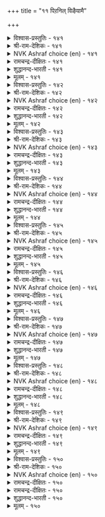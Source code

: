 +++
title = "११ पिऱनिल् विऴैयामै"

+++


<details><summary>विश्वास-प्रस्तुतिः - १४१</summary>

पिऱन्बॊरुळाळ् पॆट्टॊऴुगुम् पेदैमै ञालत्तु  
अऱम्बॊरुळ् कण्डार्गण् इल्।      १४१
</details>

<details><summary>श्री-राम-देशिकः - १४१</summary>

परपत्नीसङ्गमेच्छादोषस्तेषु न विद्यते ।  
धर्मार्थशास्त्र तत्त्वज्ञा ये भवन्ति महीतले ॥ १४१॥
</details>

<details><summary>NVK Ashraf choice (en) - १४१</summary>

०१४१
Those who realize the benefit of virtue
Don't commit the folly of desiring another's wife.
(J. Narayanaswamy), (N.V.K. Ashraf)
</details>

<details><summary>रामचन्द्र-दीक्षितः - १४१</summary>

141\. piṟaṉ poruḷāḷ-peṭṭu oḻukum pētaimai ñālattu  
aṟam, poruḷ, kaṇṭārkaṇ il.

141\. The folly of intriguing with another’s wife is not found in one versed in the laws of truth and wealth.  
</details>

<details><summary>शुद्धानन्द-भारती - १४१</summary>

1\. பிறன்பொருளாள் பெட்டொழுகும் பேதைமை ஞாலத்து  
அறம்பொருள் கண்டார்கண் இல்  
Who know the wealth and virtue's way  
After other's wife do not stray.         141  
</details>

<details><summary>मूलम् - १४१</summary>

पिऱन्बॊरुळाळ् पॆट्टॊऴुगुम् पेदैमै ञालत्तु  
अऱम्बॊरुळ् कण्डार्गण् इल्।      १४१
</details>

<details><summary>विश्वास-प्रस्तुतिः - १४२</summary>

अऱन्गडै निण्ड्रारुळ् ऎल्लाम् पिऱन्गडै  
निण्ड्रारिन् पेदैयार् इल्।      १४२
</details>

<details><summary>श्री-राम-देशिकः - १४२</summary>

परपत्नीलम्पटनां मध्ये मृढतमो हि सः ।  
परदार गृहद्वारे कामार्तो यः प्रतीक्षते ॥ १४२॥
</details>

<details><summary>NVK Ashraf choice (en) - १४२</summary>

०१४२
No sinner so foolish as he who lurks
At the door of another's wife.
(P.S. Sundaram)
</details>

<details><summary>रामचन्द्र-दीक्षितः - १४२</summary>

142\. aṟaṉkaṭai niṉṟāruḷ ellām, piṟaṉkaṭai  
niṉṟāriṉ, pētaiyār il.

142\. Among those who walk in the ways of sin, the most foolish are those who stand at the entrance of another’s (house).  
</details>

<details><summary>शुद्धानन्द-भारती - १४२</summary>

2\. அறன்கடை நின்றாருள் எல்லாம் பிறன்கடை  
நின்றாரின் பேதையார் இல்  
He is the worst law breaking boor  
Who haunts around his neighbour's door.         142  
</details>

<details><summary>मूलम् - १४२</summary>

अऱन्गडै निण्ड्रारुळ् ऎल्लाम् पिऱन्गडै  
निण्ड्रारिन् पेदैयार् इल्।      १४२
</details>

<details><summary>विश्वास-प्रस्तुतिः - १४३</summary>

विळिन्दा஡஢न् वेऱल्लर् मण्ड्र तॆळिन्दारिल्  
तीमै पुरिन्दु ऒऴुगु वार्।      १४३
</details>

<details><summary>श्री-राम-देशिकः - १४३</summary>

जीवन्नपि मृतप्रायः स तु संशय मन्तरा ।  
विश्वस्तसुहृदः पत्नीं यो भोक्तुमभिवाञ्छति ॥ १४३॥
</details>

<details><summary>NVK Ashraf choice (en) - १४३</summary>

०१४३
No different from the dead are those
Who wickedly desire the wife of a friend.
(Satguru Subramuniyaswami)
</details>

<details><summary>रामचन्द्र-दीक्षितः - १४३</summary>

143\. viḷintāriṉ vēṟu allar maṉṟa-teḷintār il  
tīmai purintu oḻukuvār.

143\. They are as good as dead who misbehave towards the wives of their confiding friends.  
</details>

<details><summary>शुद्धानन्द-भारती - १४३</summary>

3\. விளிந்தாரின் வேறல்லர் மன்ற தெளிந்தாரில்  
தீமை புரிந்துஒழுகு வார்  
The vile are dead who evil aim  
And put faithful friends' wives to shame.         143  
</details>

<details><summary>मूलम् - १४३</summary>

विळिन्दा஡஢न् वेऱल्लर् मण्ड्र तॆळिन्दारिल्  
तीमै पुरिन्दु ऒऴुगु वार्।      १४३
</details>

<details><summary>विश्वास-प्रस्तुतिः - १४४</summary>

ऎनैत्तुणैयर् आयिनुम् ऎन्नाम् तिनैत्तुणैयुम्  
तेरान् पिऱनिल् पुगल्।      १४४
</details>

<details><summary>श्री-राम-देशिकः - १४४</summary>

पापं किञ्चिदनालोच्य परनारीरतात्मनः ।  
किमन्यै र्विभवैः पूणैंः स दुःखान्न विमुच्यते ॥ १४४॥
</details>

<details><summary>NVK Ashraf choice (en) - १४४</summary>

०१४४
What does greatness avail if one without even least guilt
Goes into another's home? *
(W.H. Drew and J. Lazarus), (P.S. Sundaram)
</details>

<details><summary>रामचन्द्र-दीक्षितः - १४४</summary>

144\. eṉait tuṇaiyar āyiṉum eṉṉām-tiṉait tuṇaiyum  
tērāṉ, piṟaṉ il pukala?.

144\. What avails one’s greatness if one desecrates the sanctity of the house of another reckless of the consequences.  
</details>

<details><summary>शुद्धानन्द-भारती - १४४</summary>

4\. எனைத்துணையர் ஆயினும் என்னாம் தினைத்துணையும்  
தேரான் பிறனில் புகல்  
Their boasted greatness means nothing  
When to another's wife they cling.         144  
</details>

<details><summary>मूलम् - १४४</summary>

ऎनैत्तुणैयर् आयिनुम् ऎन्नाम् तिनैत्तुणैयुम्  
तेरान् पिऱनिल् पुगल्।      १४४
</details>

<details><summary>विश्वास-प्रस्तुतिः - १४५</summary>

ऎळिदॆन इल्लिऱप्पान् ऎय्दुमॆञ् ञाण्ड्रुम्  
विळियादु निऱ्कुम् पऴि।      १४५
</details>

<details><summary>श्री-राम-देशिकः - १४५</summary>

सर्वसाधारणं मत्वा सङ्गतः परवल्लभाम् ।  
अपवादं स्थिरं धत्ते गर्हितं तत्कुलं भवेत् ॥ १४५॥
</details>

<details><summary>NVK Ashraf choice (en) - १४५</summary>

०१४५
Erring with another's wife may seem easy,
But disgrace will be irredeemable for all time.*
(C. Rajagopalachari)
</details>

<details><summary>रामचन्द्र-दीक्षितः - १४५</summary>

145\. 'eḷitu' eṉa il iṟappāṉ eytum-eñ ñāṉṟum  
viḷiyātu niṟkum paḻi.

145\. He who invades (easily) the house of another thinking it a mere trifie will incur eternal infamy.  
</details>

<details><summary>शुद्धानन्द-भारती - १४५</summary>

5\. எளிதுஎன இல்லிறப்பான் எய்துமெஞ் ஞான்றும்  
விளியாது நிற்கும் பழி  
Who trifles with another's wife  
His guilty stain will last for life.         145  
</details>

<details><summary>मूलम् - १४५</summary>

ऎळिदॆन इल्लिऱप्पान् ऎय्दुमॆञ् ञाण्ड्रुम्  
विळियादु निऱ्कुम् पऴि।      १४५
</details>

<details><summary>विश्वास-प्रस्तुतिः - १४६</summary>

पगैबावम् अच्चम् पऴियॆन नान्गुम्  
इगवावाम् इल्लिऱप्पान् कण्।      १४६
</details>

<details><summary>श्री-राम-देशिकः - १४६</summary>

अपवादो भयं पापं द्वेषश्चेति चतुर्विधाः ।  
दोषा नैनं विमुञ्चन्ति योऽन्यभार्यां निषेवते ॥ १४६॥
</details>

<details><summary>NVK Ashraf choice (en) - १४६</summary>

०१४६
The adulterer has no respite from these four:
Hatred, sin, fear and disgrace. *
(V.V.S. Aiyar)
</details>

<details><summary>रामचन्द्र-दीक्षितः - १४६</summary>

146\. pakai, pāvam, accam, paḻi eṉa nāṉkum  
ikavā ām-il iṟappāṉkaṇ.

146\. Four evils, enmity, sin, fear and disgrace dog one who covets another’s wife.  
</details>

<details><summary>शुद्धानन्द-भारती - १४६</summary>

6\. பகைபாவம் அச்சம் பழியென நான்கும்  
இகவாவாம் இல்லிறப்பான் கண்  
Hatred, sin, fear, and shame-these four  
Stain adulterers ever more.         146  
</details>

<details><summary>मूलम् - १४६</summary>

पगैबावम् अच्चम् पऴियॆन नान्गुम्  
इगवावाम् इल्लिऱप्पान् कण्।      १४६
</details>

<details><summary>विश्वास-प्रस्तुतिः - १४७</summary>

अऱनियलान् इल्वाऴ्वान् ऎन्बान् पिऱनियलाळ्  
पॆण्मै नयवा तवन्।      १४७
</details>

<details><summary>श्री-राम-देशिकः - १४७</summary>

धर्म मार्गेण गार्हस्थ्यसेवनेनेह जीवतः ।  
अन्यदीयेषु दारेषु मतिरेव न जायते ॥ १४७॥
</details>

<details><summary>NVK Ashraf choice (en) - १४७</summary>

०१४७
He is a virtuous householder
Who does not covet another's wife. *
(P.S. Sundaram)
</details>

<details><summary>रामचन्द्र-दीक्षितः - १४७</summary>

147\. aṟaṉ iyalāṉ ilvāḻvāṉ eṉpāṉ-piṟaṉ iyalāḷ  
peṇmai nayavātavaṉ.

147\. He is a true householder who does not love another man’s wife.  
</details>

<details><summary>शुद्धानन्द-भारती - १४७</summary>

7\. அறனியலான் இல்வாழ்வான் என்பான் பிறனியலான்  
பெண்மை நயவா தவன்  
He is the righteous householder  
His neighbour's wife who covets never.         147  
</details>

<details><summary>मूलम् - १४७</summary>

अऱनियलान् इल्वाऴ्वान् ऎन्बान् पिऱनियलाळ्  
पॆण्मै नयवा तवन्।      १४७
</details>

<details><summary>विश्वास-प्रस्तुतिः - १४८</summary>

पिऱन्मनै नोक्काद पेराण्मै साण्ड्रोर्क्कु  
अऱनॊण्ड्रो आण्ड्र वॊऴुक्कु।      १४८
</details>

<details><summary>श्री-राम-देशिकः - १४८</summary>

परस्त्रीदर्शने चित्तदाढर्थे यद्रू विद्यते सताम् ।  
नेदं तेषां धर्ममात्रं पूर्णाचारोऽपि स स्मृतः ॥ १४८॥
</details>

<details><summary>NVK Ashraf choice (en) - १४८</summary>

०१४८
The manliness that scorns adultery
Is both virtue and propriety for the great. *
(P.S. Sundaram)
</details>

<details><summary>रामचन्द्र-दीक्षितः - १४८</summary>

148\. piṟaṉ maṉai nōkkāta pēr āṇmai, cāṉṟōrkku  
aṟaṉ oṉṟō?āṉṟa oḻukku.

148\. The heroic manhood that does not lust after another’s wife is to the wise not mere virtue but the very law of their being.  
</details>

<details><summary>शुद्धानन्द-भारती - १४८</summary>

8\. பிறன்மனை நோக்காத பேராண்மை சான்றோர்க்கு  
அறனொன்றோ ஆன்ற ஒழுக்கு  
They lead a high-souled manly life  
The pure who eye not another's wife.         148  
</details>

<details><summary>मूलम् - १४८</summary>

पिऱन्मनै नोक्काद पेराण्मै साण्ड्रोर्क्कु  
अऱनॊण्ड्रो आण्ड्र वॊऴुक्कु।      १४८
</details>

<details><summary>विश्वास-प्रस्तुतिः - १४९</summary>

नलक्कुरियार् यारॆनिन् नामनीर् वैप्पिन्  
पिऱर्क्कुरियाळ् तोळ्दोया तार्।      १४९
</details>

<details><summary>श्री-राम-देशिकः - १४९</summary>

घोराम्मोधि वृतेऽप्यस्मिन् लोके ते श्नुवते सुखम् ।  
पराङ्गनापरिष्वङ्गं कामार्ता ये न कुर्वते ॥ १४९॥
</details>

<details><summary>NVK Ashraf choice (en) - १४९</summary>

०१४९
Who deserves all the good in this world?
He who clasps not the arms of another's wife! *
(V.V.S. Aiyar), ( Shuddhananda Bharatiar)
</details>

<details><summary>रामचन्द्र-दीक्षितः - १४९</summary>

149\. 'nalakku uriyār yār?' eṉiṉ, nāma nīr vaippil  
piṟaṟku uriyāḷ tōḷ tōyātār.

149\. Verily he is a gentleman on this sea-girt earth who is free from the sin of adultery.  
</details>

<details><summary>शुद्धानन्द-भारती - १४९</summary>

9\. நலக்குரியார் யாரெனின் நாமநீர் வைப்பின்  
பிறற்குஉரியாள் தோள்தோயா தார்  
Good in storm bound earth is with those  
Who clasp not arms of another's spouse.         149  
</details>

<details><summary>मूलम् - १४९</summary>

नलक्कुरियार् यारॆनिन् नामनीर् वैप्पिन्  
पिऱर्क्कुरियाळ् तोळ्दोया तार्।      १४९
</details>

<details><summary>विश्वास-प्रस्तुतिः - १५०</summary>

अऱन्वरैयान् अल्ल सॆयिनुम् पिऱन्वरैयाळ्  
पॆण्मै नयवामै नण्ड्रु।      १५०
</details>

<details><summary>श्री-राम-देशिकः - १५०</summary>

त्यक्त्वा धर्म मधर्मणां कर्ता चापि विशेषतः ।  
श्लाघ्य एव भवेदत्र परस्त्रीविमुखो यदि ॥ १५०॥
</details>

<details><summary>NVK Ashraf choice (en) - १५०</summary>

०१५०
You may trespass the bounds of other virtues,
But not the bounds of another's wife.
(N.V.K. Ashraf)
</details>

<details><summary>रामचन्द्र-दीक्षितः - १५०</summary>

150\. aṟaṉ varaiyāṉ, alla ceyiṉum, piṟaṉ varaiyāḷ  
peṇmai nayavāmai naṉṟu.

150\. One may be guilty of any other sins; let one be free from adultery.
</details>

<details><summary>रामचन्द्र-दीक्षितः - १५०</summary>

150\. aṟaṉ varaiyāṉ, alla ceyiṉum, piṟaṉ varaiyāḷ  
peṇmai nayavāmai naṉṟu.

150\. One may be guilty of any other sins; let one be free from adultery.

</details>

<details><summary>शुद्धानन्द-भारती - १५०</summary>

10\. அறன்வரையான் அல்ல செயினும் பிறன்வரையாள்  
பெண்மை நயவாமை நன்று.  
Sinners breaking virtue's behest  
Lust not for another's wife at least.         150  
</details>

<details><summary>मूलम् - १५०</summary>

अऱन्वरैयान् अल्ल सॆयिनुम् पिऱन्वरैयाळ्  
पॆण्मै नयवामै नण्ड्रु।      १५०
</details>
